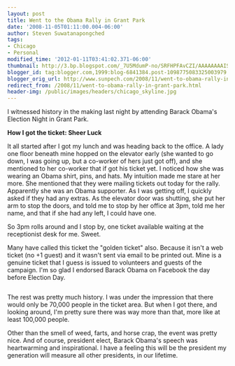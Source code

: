 ```yaml
---
layout: post
title: Went to the Obama Rally in Grant Park
date: '2008-11-05T01:11:00.004-06:00'
author: Steven Suwatanapongched
tags:
- Chicago
- Personal
modified_time: '2012-01-11T03:41:02.371-06:00'
thumbnail: http://3.bp.blogspot.com/_7U5MdumP-no/SRFHPFAvCZI/AAAAAAAAIS0/2bJc_vvHvJ0/s600/1225833347830.jpg
blogger_id: tag:blogger.com,1999:blog-6841384.post-1098775083325003979
blogger_orig_url: http://www.sunpech.com/2008/11/went-to-obama-rally-in-grant-park.html
redirect_from: /2008/11/went-to-obama-rally-in-grant-park.html
header-img: /public/images/headers/chicago_skyline.jpg
---
```


I witnessed history in the making last night by attending Barack Obama's Election Night in Grant Park.

<b>How I got the ticket: Sheer Luck</b>

It all started after I got my lunch and was heading back to the office.  A lady one floor beneath mine hopped on the elevator early (she wanted to go down, I was going up, but a co-worker of hers just got off), and she mentioned to her co-worker that if got his ticket yet.  I noticed how she was wearing an Obama shirt, pins, and hats.  My intuition made me stare at her more.  She mentioned that they were mailing tickets out today for the rally.  Apparently she was an Obama supporter.  As I was getting off, I quickly asked if they had any extras.  As the elevator door was shutting, she put her arm to stop the doors, and told me to stop by her office at 3pm, told me her name, and that if she had any left, I could have one.

So 3pm rolls around and I stop by, one ticket available waiting at the receptionist desk for me.  Sweet.

Many have called this ticket the "golden ticket" also.  Because it isn't a web ticket (no +1 guest) and it wasn't sent via email to be printed out.  Mine is a genuine ticket that I guess is issued to volunteers and guests of the campaign.  I'm so glad I endorsed Barack Obama on Facebook the day before Election Day.

<a href="http://3.bp.blogspot.com/_7U5MdumP-no/SRFHPFAvCZI/AAAAAAAAIS0/2bJc_vvHvJ0/s600-h/1225833347830.jpg"><img alt=""  src="http://3.bp.blogspot.com/_7U5MdumP-no/SRFHPFAvCZI/AAAAAAAAIS0/2bJc_vvHvJ0/s400/1225833347830.jpg" border="0" id="BLOGGER_PHOTO_ID_5265067763741690258" /></a>

The rest was pretty much history.  I was under the impression that there would only be 70,000 people in the ticket area.  But when I got there, and looking around, I'm pretty sure there was way more than that, more like at least 100,000 people.

Other than the smell of weed, farts, and horse crap, the event was pretty nice.  And of course, president elect, Barack Obama's speech was heartwarming and inspirational.  I have a feeling this will be the president my generation will measure all other presidents, in our lifetime.

<a href="http://2.bp.blogspot.com/_7U5MdumP-no/SRFHPT7BBwI/AAAAAAAAIS8/UhNlIPFaErI/s600-h/1225855805269.jpg"><img alt=""  src="http://2.bp.blogspot.com/_7U5MdumP-no/SRFHPT7BBwI/AAAAAAAAIS8/UhNlIPFaErI/s400/1225855805269.jpg" border="0" id="BLOGGER_PHOTO_ID_5265067767744235266" /></a>

<a href="http://4.bp.blogspot.com/_7U5MdumP-no/SRFHPkpKnBI/AAAAAAAAITE/5JJNdwngJO0/s600-h/1225857959427.jpg"><img alt=""  src="http://4.bp.blogspot.com/_7U5MdumP-no/SRFHPkpKnBI/AAAAAAAAITE/5JJNdwngJO0/s400/1225857959427.jpg" border="0" id="BLOGGER_PHOTO_ID_5265067772232768530" /></a>

<a href="http://3.bp.blogspot.com/_7U5MdumP-no/SRFHPyU4jdI/AAAAAAAAITM/eLspSP5PUHE/s600-h/1225861077684.jpg"><img alt=""  src="http://3.bp.blogspot.com/_7U5MdumP-no/SRFHPyU4jdI/AAAAAAAAITM/eLspSP5PUHE/s400/1225861077684.jpg" border="0" id="BLOGGER_PHOTO_ID_5265067775905795538" /></a>
